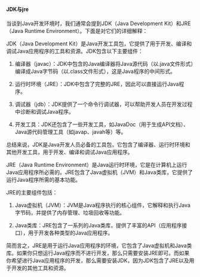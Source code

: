 #### JDK与jre

当谈到Java开发环境时，我们通常会提到JDK（Java Development Kit）和JRE（Java Runtime Environment）。下面是对它们的详细解释：

JDK（Java Development Kit）是Java开发工具包，它提供了用于开发、编译和调试Java应用程序的工具和资源。JDK包含以下主要组件：

1. 编译器（javac）：JDK中包含的Java编译器将Java源代码（以.java文件形式）编译成Java字节码（以.class文件形式），这是Java程序的中间形式。

2. 运行时环境（JRE）：JDK中包含了完整的JRE，因此可以直接运行Java程序。

3. 调试器（jdb）：JDK提供了一个命令行调试器，可以帮助开发人员在开发过程中诊断和调试Java程序。

4. 开发工具：JDK还包含了一些开发工具，如JavaDoc（用于生成API文档）、Java源代码管理工具（如javap、javah等）等。

总结来说，JDK是Java开发人员必备的工具包，它包含了编译器、运行时环境和其他开发工具，用于开发、编译和调试Java应用程序。

JRE（Java Runtime Environment）是Java运行时环境，它是在计算机上运行Java应用程序所必需的。JRE包含了Java虚拟机（JVM）和Java类库，它提供了运行Java程序所需的基本功能。

JRE的主要组件包括：

1. Java虚拟机（JVM）：JVM是Java程序执行的核心组件，它解释和执行Java字节码，并提供了内存管理、垃圾回收等功能。

2. Java类库：JRE包含了一系列的Java类库，提供了丰富的API（应用程序接口），用于开发各种类型的Java应用程序。

简而言之，JRE是用于运行Java应用程序的环境，它包含了Java虚拟机和Java类库。如果你只想运行Java程序而不进行开发，那么只需要安装JRE即可。而如果你希望进行Java应用程序的开发，那么需要安装JDK，因为JDK包含了JRE以及用于开发的其他工具和资源。